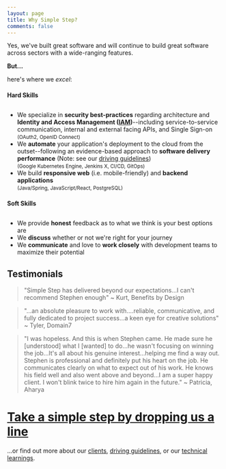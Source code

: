 ```yaml
---
layout: page
title: Why Simple Step?
comments: false
---
```

Yes, we've built great software and will continue to build great software across sectors with a wide-ranging features.

**But...** 

here's where we <i>excel</i>:

<div class="row my-3">
    <div class="col-md-6 d-flex">
        <div class="card card-danger flex-fill" id="hard-skills">
            <div class="card-block">
                <div class="text-center">
                    <h4 class="card-title">Hard Skills</h4>
                    <h2><i class="fa fa-rocket fa-3x"></i></h2>
                </div>
                <div class="card-text">
                    <ul>
                        <li>We specialize in <b>security best-practices</b> regarding architecture and <b>Identity and Access Management (<a href="https://searchsecurity.techtarget.com/definition/identity-access-management-IAM-system" target="_blank">IAM</a>)</b>--including service-to-service communication, internal and external facing APIs, and Single Sign-on <br/><small>(OAuth2, OpenID Connect)</small></li>
                        <li>We <b>automate</b> your application's deployment to the cloud from the outset--following an evidence-based approach to <b>software delivery performance</b> (Note: see our <a href="{{ site.baseurl }}/driving-guidelines#accelerate">driving guidelines</a>) <br/><small>(Google Kubernetes Engine, Jenkins X, CI/CD, GitOps)</small></li>
                        <li>We build <b>responsive web</b> (i.e. mobile-friendly) and <b>backend applications</b> <br/><small>(Java/Spring, JavaScript/React, PostgreSQL)</small></li>
                    </ul>
                </div>
            </div>
        </div>
    </div>
    <div class="col-md-6 d-flex">
        <div class="card card-info flex-fill" id="soft-skills">
            <div class="card-block">
                <div class="text-center">
                    <h4 class="card-title ">Soft Skills</h4>
                    <h2><i class="fa fa-smile-o fa-3x"></i></h2>
                </div>
                <div class="card-text">
                    <ul>
                        <li>We provide <b>honest</b> feedback as to what we think is your best options are</li>
                        <li>We <b>discuss</b> whether or not we're right for your journey</li>
                        <li>We <b>communicate</b> and love to <b>work closely</b> with development teams to maximize their potential</li>
                    </ul>
                </div>
            </div>
        </div>
    </div>
</div>

## Testimonials
> "Simple Step has delivered beyond our expectations...I can't recommend Stephen enough" ~ Kurt, Benefits by Design

> "...an absolute pleasure to work with....reliable, communicative, and fully dedicated to project success...a keen eye for creative solutions" ~ Tyler, Domain7

> "I was hopeless. And this is when Stephen came. He made sure he [understood] what I [wanted] to do...he wasn't focusing on winning the job...It's all about his genuine interest...helping me find a way out. Stephen is professional and definitely put his heart on the job. He communicates clearly on what to expect out of his work. He knows his field well and also went above and beyond...I am a super happy client. I won't blink twice to hire him again in the future."
~ Patricia, Aharya

# <a class="highlight" href="{{site.baseurl}}/contact">Take a simple step by dropping us a line</a>

...or find out more about our <a class="highlight" href="{{site.baseurl}}/clients">clients</a>, <a class="highlight" href="{{site.baseurl}}/driving-guidelines">driving guidelines</a>, or our <a class="highlight" href="https://sdoxsee.github.io">technical learnings</a>.





